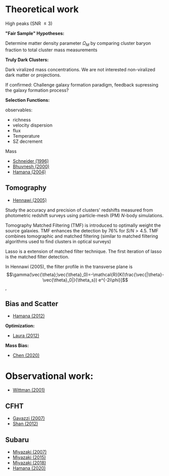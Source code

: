 # Theoretical work

High peaks (SNR $\leq 3$)

**"Fair Sample" Hypotheses:**

Determine matter density parameter $\Omega_M$ by comparing cluster baryon
fraction to total cluster mass measurements

**Truly Dark Clusters:**

Dark viralized mass concentrations. We are not interested
non-viralized dark matter or projections.

If confirmed: Challenge galaxy formation paradigm, feedback supressing the
galaxy formation process?


**Selection Functions:**

observables:
- richness
- velocity dispersion
- flux
- Temperature
- SZ decrement

Mass


+ [Schneider (1996)](https://ui.adsabs.harvard.edu/abs/1996MNRAS.283..837S/abstract)
+ [Bhuvnesh (2000)](https://ui.adsabs.harvard.edu/abs/2000ApJ...530L...1J/abstract)
+ [Hamana (2004)](https://ui.adsabs.harvard.edu/abs/2004MNRAS.350..893H/abstract)

## Tomography
+ [Hennawi (2005)](https://ui.adsabs.harvard.edu/abs/2005ApJ...624...59H/abstract)

Study the accuracy and precision of clusters' redshifts measured from
photometric redshift surveys using particle-mesh (PM) $N$-body simulations.

Tomography Matched Filtering (TMF) is introduced to optimally weight the source
galaxies. TMF enhances the detection by $76\%$ for $S/N \gt 4.5$.  TMF combines
tomographic and matched filtering (similar to matched filtering algorithms
used to find clusters in optical surveys)

Lasso is a extension of matched filter technique. The first iteration of lasso
is the matched filter detection.

In Hennawi (2005), the filter profile in the transverse plane is
$$\gamma(\vec{\theta};\vec{\theta}_0)=-\mathcal{R}[K(\frac{\vec{|\theta}-\vec{\theta}_0|}{\theta_s})
e^{-2i\phi}]$$,

## Bias and Scatter

+ [Hamana (2012)](https://ui.adsabs.harvard.edu/abs/2012MNRAS.425.2287H/abstract)

**Optimization:**

+ [Laura (2012)](https://ui.adsabs.harvard.edu/abs/2012MNRAS.423.1711M/abstract)


**Mass Bias:**

+ [Chen (2020)](https://ui.adsabs.harvard.edu/abs/2020ApJ...891..139C/abstract)



# Observational work:

+ [Wittman (2001)](https://ui.adsabs.harvard.edu/abs/2001ApJ...557L..89W/abstract)

## CFHT

+ [Gavazzi (2007)](https://ui.adsabs.harvard.edu/abs/2007A%26A...462..459G/abstract)
+ [Shan (2012)](https://ui.adsabs.harvard.edu/abs/2012ApJ...748...56S/abstract)

## Subaru

+ [Miyazaki (2007)](https://ui.adsabs.harvard.edu/abs/2007ApJ...669..714M/abstract)
+ [Miyazaki (2015)](https://ui.adsabs.harvard.edu/abs/2015ApJ...807...22M/abstract)
+ [Miyazaki (2018)](https://ui.adsabs.harvard.edu/abs/2018PASJ...70S..27M/abstract)
+ [Hamana (2020)](https://ui.adsabs.harvard.edu/abs/2020PASJ..tmp..224H/abstract)

